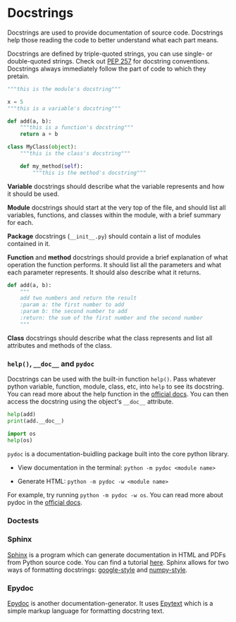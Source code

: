 
# Docstrings

Docstrings are used to provide documentation of source code. Docstrings help those reading the code to better understand what each part means.

Docstrings are defined by triple-quoted strings, you can use single- or double-quoted strings. Check out [PEP 257](https://www.python.org/dev/peps/pep-0257/) for docstring conventions. Docstrings always immediately follow the part of code to which they pretain.

```python
"""this is the module's docstring"""

x = 5
"""this is a variable's docstring"""

def add(a, b):
    """this is a function's docstring"""
    return a + b

class MyClass(object):
    """this is the class's docstring"""

    def my_method(self):
        """this is the method's docstring"""
```

**Variable** docstrings should describe what the variable represents and how it should be used.

**Module** docstrings should start at the very top of the file, and should list all variables, functions, and classes within the module, with a brief summary for each.

**Package** docstrings (`__init__.py`) should contain a list of modules contained in it.

**Function** and **method** docstrings should provide a brief explanation of what operation the function performs. It should list all the parameters and what each parameter represents. It should also describe what it returns.


```python
def add(a, b):
    """ 
    add two numbers and return the result
    :param a: the first number to add
    :param b: the second number to add
    :return: the sum of the first number and the second number
    """
```

**Class** docstrings should describe what the class represents and list all attributes and methods of the class. 






### `help()`, `__doc__` and `pydoc`

Docstrings can be used with the built-in function `help()`. Pass whatever python variable, function, module, class, etc, into `help` to see its docstring. You can read more about the help function in the [official docs](https://docs.python.org/3.6/library/functions.html#help). You can then access the docstring using the object's `__doc__` attribute.

```python
help(add)
print(add.__doc__)

import os
help(os)
```

`pydoc` is a documentation-buidling package built into the core python library.
 
 
- View documentation in the terminal:  `python -m pydoc <module name>`

- Generate HTML: `python -m pydoc -w <module name>`

For example, try running `python -m pydoc -w os`. You can read more about pydoc in the [official docs](https://docs.python.org/3.6/library/pydoc.html).

### Doctests



### Sphinx

[Sphinx](http://www.sphinx-doc.org/en/stable/index.html) is a program which can generate documentation in HTML and PDFs from Python source code. You can find a tutorial [here](http://www.sphinx-doc.org/en/stable/tutorial.html). Sphinx allows for two ways of formatting docstrings: [google-style](http://www.sphinx-doc.org/en/stable/ext/example_google.html) and [numpy-style](http://www.sphinx-doc.org/en/stable/ext/example_numpy.html#example-numpy).



### Epydoc

[Epydoc](http://epydoc.sourceforge.net/) is another documentation-generator. It uses [Epytext](http://epydoc.sourceforge.net/epytextintro.html) which is a simple markup language for formatting docstring text.
